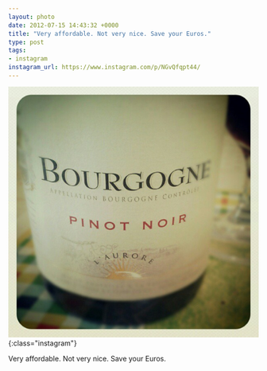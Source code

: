 ```yaml
---
layout: photo
date: 2012-07-15 14:43:32 +0000
title: "Very affordable. Not very nice. Save your Euros."
type: post
tags:
- instagram
instagram_url: https://www.instagram.com/p/NGvQfqpt44/
---
```


![Instagram - NGvQfqpt44](/img/NGvQfqpt44.jpg){:class="instagram"}

Very affordable. Not very nice. Save your Euros.
